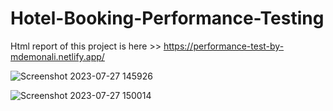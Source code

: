 # Hotel-Booking-Performance-Testing
Html report of this project is here >> https://performance-test-by-mdemonali.netlify.app/

![Screenshot 2023-07-27 145926](https://github.com/unrealemon/Hotel-Booking-Performance-Testing/assets/104528693/877b22ae-e0d4-47e3-a64a-751de95a2836)

![Screenshot 2023-07-27 150014](https://github.com/unrealemon/Hotel-Booking-Performance-Testing/assets/104528693/e4a7de86-564a-4e9b-9a59-f62495f8be2c)
